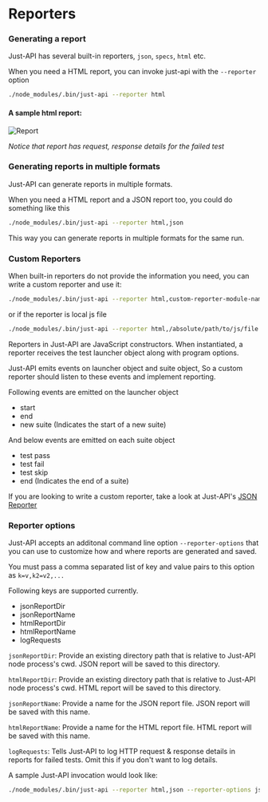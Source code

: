 # Reporters


### Generating a report ###
Just-API has several built-in reporters, `json`, `specs`, `html` etc.

When you need a HTML report, you can invoke just-api with the `--reporter` option

```bash
./node_modules/.bin/just-api --reporter html
```

#### A sample html report:

![Report](./images/html-report.png)

_Notice that report has request, response details for the failed test_

### Generating reports in multiple formats ###

Just-API can generate reports in multiple formats.

When you need a HTML report and a JSON report too, you could do something like this

```bash
./node_modules/.bin/just-api --reporter html,json
```

This way you can generate reports in multiple formats for the same run.

### Custom Reporters ###

When built-in reporters do not provide the information you need, you can write a custom reporter and use it:

```bash
./node_modules/.bin/just-api --reporter html,custom-reporter-module-name
```
or if the reporter is local js file

```bash
./node_modules/.bin/just-api --reporter html,/absolute/path/to/js/file
```

Reporters in Just-API are JavaScript constructors. When instantiated, a reporter receives the test launcher object  along with program options.


Just-API emits events on launcher object and suite object, So a custom reporter should listen to these events and implement  reporting.

Following events are emitted on the launcher object

 - start
 - end
 - new suite (Indicates the start of a new suite)

 And below events are emitted on each suite object

  - test pass
  - test fail
  - test skip
  - end (Indicates the end of a suite)

If you are looking to write a custom reporter, take a look at Just-API's [JSON Reporter](https://github.com/matmar10/rest-ez/blob/master/lib/reporters/json.js)

### Reporter options ###

Just-API accepts an additonal command line option `--reporter-options` that you can use to customize how and where reports are generated and saved.

You must pass a comma separated list of key and value pairs to this option as `k=v,k2=v2,...`

Following keys are supported currently.

  - jsonReportDir
  - jsonReportName
  - htmlReportDir
  - htmlReportName
  - logRequests

`jsonReportDir`: Provide an existing directory path that is relative to Just-API node process's cwd. JSON report will be saved to this directory.

`htmlReportDir`: Provide an existing directory path that is relative to Just-API node process's cwd. HTML report will be saved to this directory.

`jsonReportName`: Provide a name for the JSON report file. JSON report will be saved with this name.

`htmlReportName`: Provide a name for the HTML report file. HTML report will be saved with this name.

`logRequests`: Tells Just-API to log HTTP request & response details in reports for failed tests. Omit this if you don't want to log details.


A sample Just-API invocation would look like:


```bash
./node_modules/.bin/just-api --reporter html,json --reporter-options jsonReportDir=reports,jsonReportName=json-report,htmlReportDir=reports,htmlReportName=html-report,logRequests     
```
